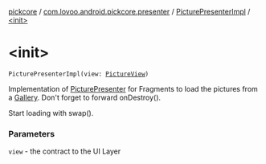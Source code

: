 [pickcore](../../index.md) / [com.lovoo.android.pickcore.presenter](../index.md) / [PicturePresenterImpl](index.md) / [&lt;init&gt;](./-init-.md)

# &lt;init&gt;

`PicturePresenterImpl(view: `[`PictureView`](../../com.lovoo.android.pickcore.contract/-picture-view/index.md)`)`

Implementation of [PicturePresenter](../../com.lovoo.android.pickcore.contract/-picture-presenter/index.md) for Fragments to load the pictures from a [Gallery](../../com.lovoo.android.pickcore.model/-gallery/index.md).
Don't forget to forward onDestroy().

Start loading with swap().

### Parameters

`view` - the contract to the UI Layer